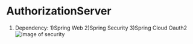 # AuthorizationServer

1. Dependency:
1)Spring Web
2)Spring Security
3)Spring Cloud Oauth2
![image of security](images/security.png)
